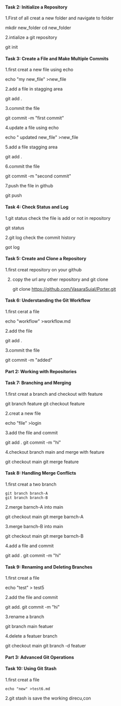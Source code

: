 #### Task 2: Initialize a Repository

1.First of all creat a new folder and navigate to folder

   mkdir new_folder
   cd new_folder

2.intialize a git repository

   git init

#### Task 3: Create a File and Make Multiple Commits

1.first creat a new file using echo

   echo "my new_file" >new_file

2.add a file in stagging area

   git add .

3.commit the file

   git commit -m "first commit"

4.update a file using echo

   echo " updated new_file" >new_file

5.add a file stagging area 

   git add .

6.commit the file

   git commit -m "second commit"

7.push the file in github

   git push


####  Task 4: Check Status and Log 

1.git status check the file is add or not in repository

   git status

2.git log check the commit history

   got log


#### Task 5: Create and Clone a Repository

1.first creat  repository on your github

2. copy the url any other repository and git clone 

   git clone https://github.com/VasaraSujal/Porter.git


#### Task 6: Understanding the Git Workflow

1.first cerat a file 

   echo "workflow" >workflow.md

2.add the file

   git add .

3.commit the file

   git commit -m "added"

   
#### Part 2: Working with Repositories

#### Task 7: Branching and Merging

1.first creat a branch and checkout with feature

   git branch feature
   git checkout feature

2.creat a new file

   echo "file" >login

3.add the file and commit

   git add .
   git commit -m "hi"

4.checkout branch main and merge with feature

   git checkout main
   git merge feature 


#### Task 8: Handling Merge Conflicts

1.first creat a two branch

    git branch branch-A
    git branch branch-B

2.merge barnch-A into main

   git checkout main
   git merge barnch-A    

3.merge barnch-B into main

   git checkout main
   git merge barnch-B

4.add a file and commit 

  git add .
  git commit -m "hi"    

#### Task 9: Renaming and Deleting Branches

1.first creat a file 
  
  echo "test" > test5

2.add the file and commit 
  
  git add.
  git commit -m "hi"

3.rename a branch 
  
  git branch main featuer

4.delete a featuer branch
  
  git checkout main
  git branch -d featuer
   
   
#### Part 3: Advanced Git Operations   

#### Task 10: Using Git Stash

1.first creat a file

    echo "new" >test6.md

2.git stash is save the working direcu,con 